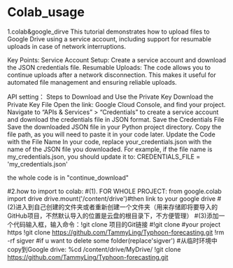 # Colab_usage
1.colab&amp;google_dirve
This tutorial demonstrates how to upload files to Google Drive using a service account, including support for resumable uploads in case of network interruptions.

Key Points:
Service Account Setup: Create a service account and download the JSON credentials file.
Resumable Uploads: The code allows you to continue uploads after a network disconnection.
This makes it useful for automated file management and ensuring reliable uploads.

API setting：
Steps to Download and Use the Private Key
Download the Private Key File
Open the link: Google Cloud Console, and find your project.
Navigate to “APIs & Services” > “Credentials” to create a service account and download the credentials file in JSON format.
Save the Credentials File
Save the downloaded JSON file in your Python project directory. Copy the file path, as you will need to paste it in your code later.
Update the Code with the File Name
In your code, replace your_credentials.json with the name of the JSON file you downloaded. For example, if the file name is my_credentials.json, you should update it to:
CREDENTIALS_FILE = 'my_credentials.json'

the whole code is in "continue_download"

#2.how to import to colab:
#(1). FOR WHOLE PROJECT:
from google.colab import drive
drive.mount('/content/drive')#then link to your google drive
#(2)进入到自己创建的文件夹或者重新创建一个文件夹（用来存储即将要导入的GitHub项目，不然默认导入的位置是云盘的根目录下，不方便管理）
#(3)添加一个代码输入框，输入命令：!git clone 项目的Git链接
#!git clone #your project https
!git clone https://github.com/TammyLing/Typhoon-forecasting.git
!rm -rf sigver #if u want to delete some folder(replace'sigver')
#从临时环境中copy到Google drive:
%cd /content/drive/MyDrive/
!git clone https://github.com/TammyLing/Typhoon-forecasting.git
